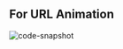 ## For URL Animation
![code-snapshot](https://github.com/20Sunny/CSS-Animations/assets/119580558/49136f40-1436-4cbf-b956-c38abf454fc4)
